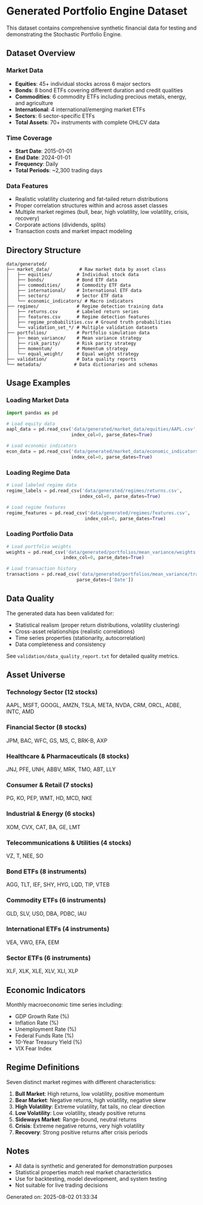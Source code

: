# Generated Portfolio Engine Dataset

This dataset contains comprehensive synthetic financial data for testing and demonstrating the Stochastic Portfolio Engine.

## Dataset Overview

### Market Data
- **Equities**: 45+ individual stocks across 6 major sectors
- **Bonds**: 8 bond ETFs covering different duration and credit qualities  
- **Commodities**: 6 commodity ETFs including precious metals, energy, and agriculture
- **International**: 4 international/emerging market ETFs
- **Sectors**: 6 sector-specific ETFs
- **Total Assets**: 70+ instruments with complete OHLCV data

### Time Coverage
- **Start Date**: 2015-01-01
- **End Date**: 2024-01-01  
- **Frequency**: Daily
- **Total Periods**: ~2,300 trading days

### Data Features
- Realistic volatility clustering and fat-tailed return distributions
- Proper correlation structures within and across asset classes
- Multiple market regimes (bull, bear, high volatility, low volatility, crisis, recovery)
- Corporate actions (dividends, splits) 
- Transaction costs and market impact modeling

## Directory Structure

```
data/generated/
├── market_data/           # Raw market data by asset class
│   ├── equities/         # Individual stock data
│   ├── bonds/            # Bond ETF data
│   ├── commodities/      # Commodity ETF data
│   ├── international/    # International ETF data
│   ├── sectors/          # Sector ETF data
│   └── economic_indicators/ # Macro indicators
├── regimes/              # Regime detection training data
│   ├── returns.csv       # Labeled return series
│   ├── features.csv      # Regime detection features
│   ├── regime_probabilities.csv # Ground truth probabilities
│   └── validation_set_*/ # Multiple validation datasets
├── portfolios/           # Portfolio simulation data
│   ├── mean_variance/    # Mean variance strategy
│   ├── risk_parity/      # Risk parity strategy  
│   ├── momentum/         # Momentum strategy
│   └── equal_weight/     # Equal weight strategy
├── validation/           # Data quality reports
└── metadata/            # Data dictionaries and schemas
```

## Usage Examples

### Loading Market Data
```python
import pandas as pd

# Load equity data
aapl_data = pd.read_csv('data/generated/market_data/equities/AAPL.csv', 
                        index_col=0, parse_dates=True)

# Load economic indicators  
econ_data = pd.read_csv('data/generated/market_data/economic_indicators/indicators.csv',
                        index_col=0, parse_dates=True)
```

### Loading Regime Data
```python
# Load labeled regime data
regime_labels = pd.read_csv('data/generated/regimes/returns.csv', 
                           index_col=0, parse_dates=True)

# Load regime features
regime_features = pd.read_csv('data/generated/regimes/features.csv',
                             index_col=0, parse_dates=True)
```

### Loading Portfolio Data
```python
# Load portfolio weights
weights = pd.read_csv('data/generated/portfolios/mean_variance/weights.csv',
                     index_col=0, parse_dates=True)

# Load transaction history
transactions = pd.read_csv('data/generated/portfolios/mean_variance/transactions.csv',
                          parse_dates=['Date'])
```

## Data Quality

The generated data has been validated for:
- Statistical realism (proper return distributions, volatility clustering)
- Cross-asset relationships (realistic correlations)
- Time series properties (stationarity, autocorrelation)
- Data completeness and consistency

See `validation/data_quality_report.txt` for detailed quality metrics.

## Asset Universe

### Technology Sector (12 stocks)
AAPL, MSFT, GOOGL, AMZN, TSLA, META, NVDA, CRM, ORCL, ADBE, INTC, AMD

### Financial Sector (8 stocks)  
JPM, BAC, WFC, GS, MS, C, BRK-B, AXP

### Healthcare & Pharmaceuticals (8 stocks)
JNJ, PFE, UNH, ABBV, MRK, TMO, ABT, LLY

### Consumer & Retail (7 stocks)
PG, KO, PEP, WMT, HD, MCD, NKE

### Industrial & Energy (6 stocks)
XOM, CVX, CAT, BA, GE, LMT

### Telecommunications & Utilities (4 stocks)
VZ, T, NEE, SO

### Bond ETFs (8 instruments)
AGG, TLT, IEF, SHY, HYG, LQD, TIP, VTEB

### Commodity ETFs (6 instruments) 
GLD, SLV, USO, DBA, PDBC, IAU

### International ETFs (4 instruments)
VEA, VWO, EFA, EEM

### Sector ETFs (6 instruments)
XLF, XLK, XLE, XLV, XLI, XLP

## Economic Indicators

Monthly macroeconomic time series including:
- GDP Growth Rate (%)
- Inflation Rate (%)  
- Unemployment Rate (%)
- Federal Funds Rate (%)
- 10-Year Treasury Yield (%)
- VIX Fear Index

## Regime Definitions

Seven distinct market regimes with different characteristics:
1. **Bull Market**: High returns, low volatility, positive momentum
2. **Bear Market**: Negative returns, high volatility, negative skew
3. **High Volatility**: Extreme volatility, fat tails, no clear direction
4. **Low Volatility**: Low volatility, steady positive returns
5. **Sideways Market**: Range-bound, neutral returns
6. **Crisis**: Extreme negative returns, very high volatility
7. **Recovery**: Strong positive returns after crisis periods

## Notes

- All data is synthetic and generated for demonstration purposes
- Statistical properties match real market characteristics
- Use for backtesting, model development, and system testing
- Not suitable for live trading decisions

Generated on: 2025-08-02 01:33:34
